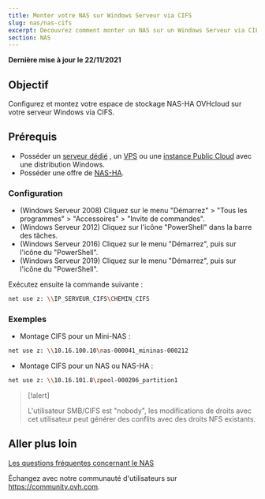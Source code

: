 ```yaml
---
title: Monter votre NAS sur Windows Serveur via CIFS
slug: nas/nas-cifs
excerpt: Decouvrez comment monter un NAS sur un Windows Serveur via CIFS.
section: NAS
---
```


**Dernière mise à jour le 22/11/2021**

## Objectif

Configurez et montez votre espace de stockage NAS-HA OVHcloud sur votre serveur Windows via CIFS.

## Prérequis

- Posséder un [serveur dédié](https://www.ovhcloud.com/fr-ca/bare-metal/) , un [VPS](https://www.ovhcloud.com/fr-ca/vps/) ou une [instance Public Cloud](https://www.ovhcloud.com/fr-ca/public-cloud/) avec une distribution Windows.
- Posséder une offre de [NAS-HA](https://www.ovh.com/ca/fr/nas/).


### Configuration

- (Windows Serveur 2008) Cliquez sur le menu "Démarrez" > "Tous les programmes" > "Accessoires" > "Invite de commandes".
- (Windows Serveur 2012) Cliquez sur l'icône "PowerShell" dans la barre des tâches.
- (Windows Serveur 2016) Cliquez sur le menu "Démarrez", puis sur l'icône du "PowerShell".
- (Windows Serveur 2019) Cliquez sur le menu "Démarrez", puis sur l'icône du "PowerShell".

Exécutez ensuite la commande suivante :

```bash
net use z: \\IP_SERVEUR_CIFS\CHEMIN_CIFS
```

### Exemples

- Montage CIFS pour un Mini-NAS :

```bash
net use z: \\10.16.100.10\nas-000041_mininas-000212
```

- Montage CIFS pour un NAS ou NAS-HA :

```bash
net use z: \\10.16.101.8\zpool-000206_partition1
```

> [!alert]
>
> L'utilisateur SMB/CIFS est "nobody", les modifications de droits avec cet utilisateur peut générer des conflits avec des droits NFS existants.
> 


## Aller plus loin

[Les questions fréquentes concernant le NAS](https://docs.ovh.com/ca/fr/storage/faq-nas/)

Échangez avec notre communauté d'utilisateurs sur <https://community.ovh.com>.